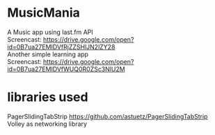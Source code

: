 # MusicMania
A Music app using last.fm API
<br/> Screencast: https://drive.google.com/open?id=0B7ua27EMIDVfRjZZSHlJN2lZY28
<br/> Another simple learning app
<br/> Screencast: https://drive.google.com/open?id=0B7ua27EMIDVfWUQ0R0ZSc3NlU2M

# libraries used 
  PagerSlidingTabStrip  https://github.com/astuetz/PagerSlidingTabStrip
  <br/> Volley as networking library
